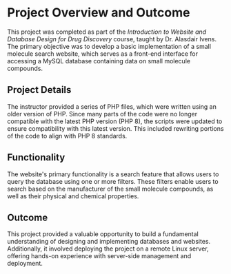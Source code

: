 # Project Overview and Outcome
This project was completed as part of the *Introduction to Website and Database Design for Drug Discovery* course, taught by Dr. Alasdair Ivens. The primary objective was to develop a basic implementation of a small molecule search website, which serves as a front-end interface for accessing a MySQL database containing data on small molecule compounds.

## Project Details
The instructor provided a series of PHP files, which were written using an older version of PHP. Since many parts of the code were no longer compatible with the latest PHP version (PHP 8), the scripts were updated to ensure compatibility with this latest version. This included rewriting portions of the code to align with PHP 8 standards.

## Functionality
The website's primary functionality is a search feature that allows users to query the database using one or more filters. These filters enable users to search based on the manufacturer of the small molecule compounds, as well as their physical and chemical properties.

## Outcome
This project provided a valuable opportunity to build a fundamental understanding of designing and implementing databases and websites. Additionally, it involved deploying the project on a remote Linux server, offering hands-on experience with server-side management and deployment.
